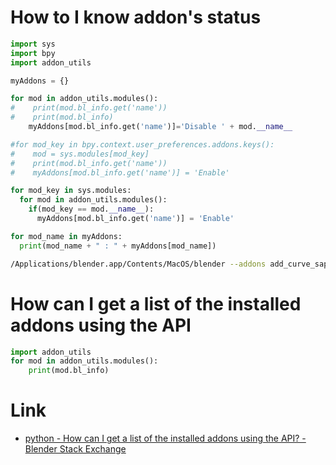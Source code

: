 # How to I know addon's status

```py
import sys
import bpy
import addon_utils

myAddons = {}

for mod in addon_utils.modules():
#    print(mod.bl_info.get('name'))
#    print(mod.bl_info)
    myAddons[mod.bl_info.get('name')]='Disable ' + mod.__name__

#for mod_key in bpy.context.user_preferences.addons.keys():
#    mod = sys.modules[mod_key]
#    print(mod.bl_info.get('name'))
#    myAddons[mod.bl_info.get('name')] = 'Enable'

for mod_key in sys.modules:
  for mod in addon_utils.modules():
    if(mod_key == mod.__name__):
      myAddons[mod.bl_info.get('name')] = 'Enable'

for mod_name in myAddons:
  print(mod_name + " : " + myAddons[mod_name])
```

```bash
/Applications/blender.app/Contents/MacOS/blender --addons add_curve_sapling -b -P list.py 
```


# How can I get a list of the installed addons using the API

```py
import addon_utils
for mod in addon_utils.modules():
    print(mod.bl_info)

```
# Link

- [python - How can I get a list of the installed addons using the API? - Blender Stack Exchange](http://blender.stackexchange.com/questions/2797/how-can-i-get-a-list-of-the-installed-addons-using-the-api)
